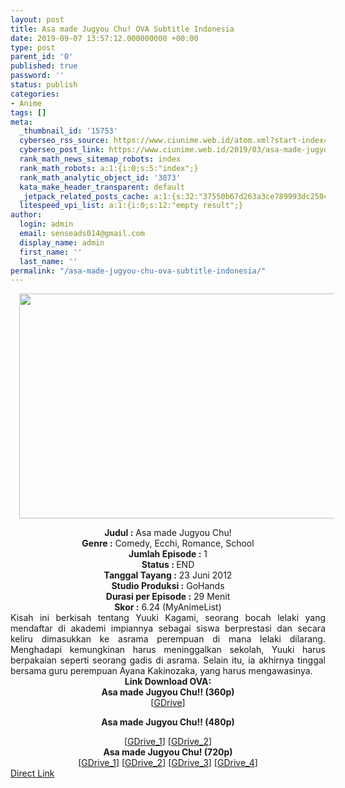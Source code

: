 ```yaml
---
layout: post
title: Asa made Jugyou Chu! OVA Subtitle Indonesia
date: 2019-09-07 13:57:12.000000000 +00:00
type: post
parent_id: '0'
published: true
password: ''
status: publish
categories:
- Anime
tags: []
meta:
  _thumbnail_id: '15753'
  cyberseo_rss_source: https://www.ciunime.web.id/atom.xml?start-index=3301&max-results=150
  cyberseo_post_link: https://www.ciunime.web.id/2019/03/asa-made-jugyou-chu-ova-subtitle.html
  rank_math_news_sitemap_robots: index
  rank_math_robots: a:1:{i:0;s:5:"index";}
  rank_math_analytic_object_id: '3873'
  kata_make_header_transparent: default
  _jetpack_related_posts_cache: a:1:{s:32:"37550b67d263a3ce789993dc25046c5f";a:2:{s:7:"expires";i:1653495757;s:7:"payload";a:0:{}}}
  litespeed_vpi_list: a:1:{i:0;s:12:"empty result";}
author:
  login: admin
  email: senseads014@gmail.com
  display_name: admin
  first_name: ''
  last_name: ''
permalink: "/asa-made-jugyou-chu-ova-subtitle-indonesia/"
---
```

<div class="separator" style="clear: both; text-align: center;"><a href="https://1.bp.blogspot.com/-PCgi0XKyTm4/XJ2kDOOw1BI/AAAAAAAAKuc/uju3BWx6amod_Qy1ThwSScF5I2A-4MEQACLcBGAs/s1600/Asa%2Bmade%2BJugyou%2BChu%2521.PNG" imageanchor="1" style="margin-left: 1em; margin-right: 1em;"><img border="0" data-original-height="720" data-original-width="1280" height="360" src="{{ site.baseurl }}/assets/2019/09/Asa%2Bmade%2BJugyou%2BChu%2521.PNG" width="640" /></a></div>
<p>
<div style="text-align: center;"><b>Judul</b><b><b> </b>:</b> Asa made Jugyou Chu!</div>
<div style="text-align: center;"><b><b>Genre :</b></b> Comedy, Ecchi, Romance, School</div>
<div style="text-align: center;"><b>Jumlah Episode :</b> 1<br /><b>Status :&nbsp;</b>END<br /><b>Tanggal Tayang :</b> 23 Juni 2012<br /><b>Studio Produksi :</b> GoHands<br /><b>Durasi per Episode :</b> 29 Menit</div>
<div style="text-align: center;"><b>Skor :</b> 6.24 (MyAnimeList)</div>
<div style="text-align: center;"></div>
<div style="text-align: justify;">Kisah ini berkisah tentang Yuuki Kagami, seorang bocah lelaki yang mendaftar di akademi impiannya sebagai siswa berprestasi dan secara keliru dimasukkan ke asrama perempuan di mana lelaki dilarang. Menghadapi kemungkinan harus meninggalkan sekolah, Yuuki harus berpakaian seperti seorang gadis di asrama. Selain itu, ia akhirnya tinggal bersama guru perempuan Ayana Kakinozaka, yang harus mengawasinya.</div>
<div style="text-align: justify;"></div>
<div style="text-align: justify;"></div>
<div style="text-align: center;"><b>Link Download OVA:</b></div>
<div style="text-align: center;">
<div style="text-align: center;"><b>Asa made Jugyou Chu!! (360p)</b></div>
<div style="text-align: center;">[<a href="https://drive.google.com/uc?export=download&amp;id=1MTbUJx_mq0srwg7qulYBYxoFjK2_D6Mf" target="_blank" rel="noopener">GDrive</a>]</div>
<div style="text-align: center;"></div>
<p><b>Asa made Jugyou Chu!! (480p)</b></div>
<div style="text-align: center;">[<a href="https://drive.google.com/uc?export=download&amp;id=1x6PQ-Uleai1nDXOlpS4QGtUGzzykvMgi/edi" target="_blank" rel="noopener">GDrive_1</a>] [<a href="https://drive.google.com/uc?export=download&amp;id=1Wvw11VuqsfTQfXVb4pxu58cYA9YwujpW" target="_blank" rel="noopener">GDrive_2</a>]</div>
<div style="text-align: center;"><b>Asa made Jugyou Chu! (720p)</b><br />[<a href="https://docs.google.com/uc?id=1uj-wfaeaMB8J3ZY6QSCxY9ako1G9UqT5" target="_blank" rel="noopener">GDrive_1</a>] [<a href="https://drive.google.com/uc?export=download&amp;id=1pex1d106qBjks_D7ehbU8t4pnXLtnLj3" target="_blank" rel="noopener">GDrive_2</a>] [<a href="https://drive.google.com/uc?export=download&amp;id=1ZIQE7NY4nI8eqFICj5KiqH7ScJLs7ar_" target="_blank" rel="noopener">GDrive_3</a>] [<a href="https://drive.google.com/uc?export=download&amp;id=1zssXt9wvonp9_1qEniqAjZs1ROu6BnWf" target="_blank" rel="noopener">GDrive_4</a>]</div>
<link rel="stylesheet" href="https://cdnjs.cloudflare.com/ajax/libs/font-awesome/4.7.0/css/font-awesome.min.css" />
<div class="divbtn"> <a href="https://handymansurrender.com/fihup8buzv?key=94550f7ce39444073321dde3b8782f97" class="btn"><i class="fa fa-download"></i> Direct Link</a> </div>
